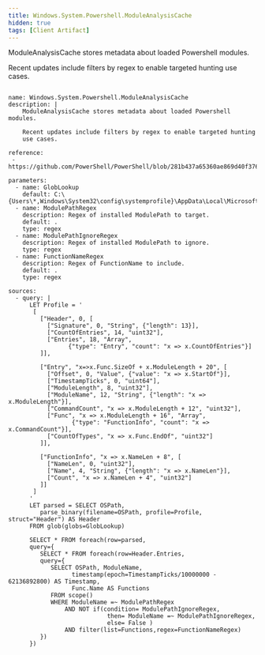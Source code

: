 ```yaml
---
title: Windows.System.Powershell.ModuleAnalysisCache
hidden: true
tags: [Client Artifact]
---
```


ModuleAnalysisCache stores metadata about loaded Powershell modules.

Recent updates include filters by regex to enable targeted hunting
use cases.


<pre><code class="language-yaml">
name: Windows.System.Powershell.ModuleAnalysisCache
description: |
    ModuleAnalysisCache stores metadata about loaded Powershell modules.

    Recent updates include filters by regex to enable targeted hunting
    use cases.

reference:
 - https://github.com/PowerShell/PowerShell/blob/281b437a65360ae869d40f3766a1f2bbba786e5e/src/System.Management.Automation/engine/Modules/AnalysisCache.cs#L649

parameters:
  - name: GlobLookup
    default: C:\{Users\*,Windows\System32\config\systemprofile}\AppData\Local\Microsoft\Windows\PowerShell\ModuleAnalysisCache
  - name: ModulePathRegex
    description: Regex of installed ModulePath to target.
    default: .
    type: regex
  - name: ModulePathIgnoreRegex
    description: Regex of installed ModulePath to ignore.
    type: regex
  - name: FunctionNameRegex
    description: Regex of FunctionName to include.
    default: .
    type: regex

sources:
  - query: |
      LET Profile = '
       [
         ["Header", 0, [
           ["Signature", 0, "String", {"length": 13}],
           ["CountOfEntries", 14, "uint32"],
           ["Entries", 18, "Array",
                 {"type": "Entry", "count": "x =&gt; x.CountOfEntries"}]
         ]],

         ["Entry", "x=&gt;x.Func.SizeOf + x.ModuleLength + 20", [
           ["Offset", 0, "Value", {"value": "x =&gt; x.StartOf"}],
           ["TimestampTicks", 0, "uint64"],
           ["ModuleLength", 8, "uint32"],
           ["ModuleName", 12, "String", {"length": "x =&gt; x.ModuleLength"}],
           ["CommandCount", "x =&gt; x.ModuleLength + 12", "uint32"],
           ["Func", "x =&gt; x.ModuleLength + 16", "Array",
                  {"type": "FunctionInfo", "count": "x =&gt; x.CommandCount"}],
           ["CountOfTypes", "x =&gt; x.Func.EndOf", "uint32"]
         ]],

         ["FunctionInfo", "x =&gt; x.NameLen + 8", [
           ["NameLen", 0, "uint32"],
           ["Name", 4, "String", {"length": "x =&gt; x.NameLen"}],
           ["Count", "x =&gt; x.NameLen + 4", "uint32"]
         ]]
       ]
      '
      LET parsed = SELECT OSPath,
         parse_binary(filename=OSPath, profile=Profile, struct="Header") AS Header
      FROM glob(globs=GlobLookup)

      SELECT * FROM foreach(row=parsed,
      query={
         SELECT * FROM foreach(row=Header.Entries,
         query={
            SELECT OSPath, ModuleName,
                  timestamp(epoch=TimestampTicks/10000000 - 62136892800) AS Timestamp,
                  Func.Name AS Functions
            FROM scope()
            WHERE ModuleName =~ ModulePathRegex
                AND NOT if(condition= ModulePathIgnoreRegex,
                            then= ModuleName =~ ModulePathIgnoreRegex,
                            else= False )
                AND filter(list=Functions,regex=FunctionNameRegex)
         })
      })

</code></pre>

